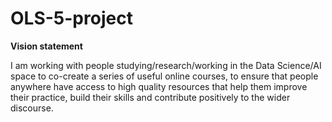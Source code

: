 # OLS-5-project
**Vision statement**

I am working with people studying/research/working in the Data Science/AI space to co-create a series of useful online courses, to ensure that people anywhere have access to high quality resources that help them improve their practice, build their skills and contribute positively to the wider discourse.

